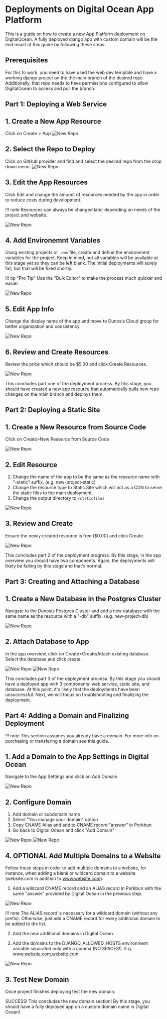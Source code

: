 # Deployments on Digital Ocean App Platform

This is a guide on how to create a new App Platform deployment on DigitalOcean. A fully deployed django app with custom domain will be the end result of this guide by following these steps: 

## Prerequisites

For this to work, you need to have used the web dev template and have a working django project on the the main branch of the desired repo. Additionally, that repo needs to have permissions configured to allow DigitalOcean to access and pull the branch. 

## Part 1: Deploying a Web Service
## 1. Create a New App Resource

Click on Create > App
![New Repo](./../assets/deployment/deploy1.jpeg)

## 2. Select the Repo to Deploy

Click on GitHub provider and find and select the desired repo from the drop down menu.
![New Repo](./../assets/deployment/deploy2.jpeg)

## 3. Edit the App Resources

Click Edit and change the amount of resources needed by the app in order to reduce costs during development.

!!! note
    Resources can always be changed later depending on needs of the project and website.

![New Repo](./../assets/deployment/deploy3.jpeg)

## 4. Add Environemnt Variables

Using existing projects or `.env` file, create and define the environment variables for the project. Keep in mind, not all variables will be available at this stage yet so they can be left blank. The initial deployments will surely fail, but that will be fixed shortly. 

!!! tip "Pro Tip"
    Use the "Bulk Editor" to make the process much quicker and easier.

![New Repo](./../assets/deployment/deploy4.jpeg)

## 5. Edit App Info

Change the display name of the app and move to Dunosis Cloud group for better organization and consistency.

![New Repo](./../assets/deployment/deploy5.jpeg)


## 6. Review and Create Resources

Review the price which should be $5.00 and click Create Resources. 

![New Repo](./../assets/deployment/deploy6.jpeg)

This concludes part one of the deployment process. By this stage, you should have created a new app resource that automatically pulls new repo changes on the main branch and deploys them. 


## Part 2: Deploying a Static Site
## 1. Create a New Resource from Source Code

Click on Create>New Resource from Source Code

![New Repo](./../assets/deployment/deploy7.jpeg)


## 2. Edit Resource

1. Change the name of the app to be the same as the resource name with "-static" suffix. (e.g. new-project-static)
2. Change the resource type to Static Site which will act as a CDN to serve the static files to the main deployment.
3. Change the output directory to `/staticfiles`

![New Repo](./../assets/deployment/deploy8.jpeg)


## 3. Review and Create

Ensure the newly created resource is free ($0.00) and click Create. 

![New Repo](./../assets/deployment/deploy9.jpeg)

This concludes part 2 of the deployment progress. By this stage, in the app overview you should have two components. Again, the deployments will likely be failing by this stage and that's normal. 

## Part 3: Creating and Attaching a Database
## 1. Create a New Database in the Postgres Cluster

Navigate to the Dunosis Postgres Cluster and add a new database with the same name as the resource with a "-db" suffix. (e.g. new-project-db)

![New Repo](./../assets/deployment/deploy10.jpeg)

## 2. Attach Database to App

In the app overview, click on Create>Create/Attach existing database. Select the database and click create. 

![New Repo](./../assets/deployment/deploy11.jpeg)
![New Repo](./../assets/deployment/deploy12.jpeg)

This concludes part 3 of the deployment process. By this stage you should have a deployed app with 3 components: web service, static site, and database. At this point, it's likely that the deployments have been unsuccessful. Next, we will focus on troublshooting and finalizing the deployment.

## Part 4: Adding a Domain and Finalizing Deployment

!!! note 
    This section assumes you already have a domain. For more info on purchasing or transfering a domain see this guide.

## 1. Add a Domain to the App Settings in Digital Ocean

Navigate to the App Settings and click on Add Domain

![New Repo](./../assets/deployment/deploy13.jpeg)

## 2. Configure Domain

 1. Add domain or subdomain name
 2. Select "You manage your domain" option
 3. Copy CNAME Alias and add to CNAME record "answer" in Porkbun
 4. Go back to Digital Ocean and click "Add Domain"

![New Repo](./../assets/deployment/deploy14.jpeg)
![New Repo](./../assets/deployment/deploy15.jpeg)

## 4. OPTIONAL Add Multiple Domains to a Website

Follow these steps in order to add multiple domains to a website, for instance, when adding a blank or wildcard domain to a website (website.com in addition to www.website.com).

 1. Add a wildcard CNAME record and an ALIAS record in Porkbun with the same "answer" provided by Digital Ocean in the previous step.

 ![New Repo](./../assets/deployment/deploy16.png)

!!! note
    The ALIAS record is necessary for a wildcard domain (without any prefix). Otherwise, just add a CNAME record for every additional domain to be added to the list.

 2. Add the new additional domains in Digital Ocean.

 3. Add the domains to the DJANGO_ALLOWED_HOSTS environment variable separated only with a comma (NO SPACES!). E.g. www.website.com,website.com 

 ![New Repo](./../assets/deployment/deploy17.png)

## 3. Test New Domain

Once project finishes deploying test the new domain. 

SUCCESS! This concludes the new domain section! By this stage, you should have a fully deployed app on a custom domain name in Digital Ocean!
